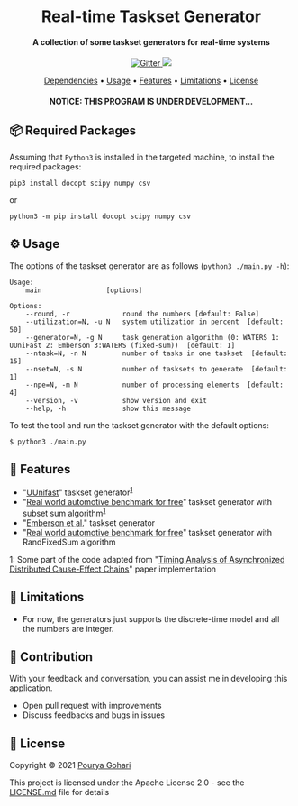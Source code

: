 
<h1 align="center">
  Real-time Taskset Generator
</h1>
<h4 align="center">A collection of some taskset generators for real-time systems</h4>
<p align="center">
  <a href="https://github.com/porya-gohary/Multi-rate-DAG-Framework/blob/master/LICENSE.md">
    <img src="https://img.shields.io/hexpm/l/apa"
         alt="Gitter">
  </a>
    <img src="https://img.shields.io/badge/Python-3.7+-brightgreen">

</p>
<p align="center">
  <a href="#-dependencies-and-required-packages">Dependencies</a> •
  <a href="#%EF%B8%8F-usage">Usage</a> •
  <a href="#-features">Features</a> •
  <a href="#-limitations">Limitations</a> •
  <a href="#-license">License</a>
</p>
<h4 align="center">NOTICE: THIS PROGRAM IS UNDER DEVELOPMENT...</h4>


## 📦 Required Packages
Assuming that `Python3` is installed in the targeted machine, to install the required packages:
```
pip3 install docopt scipy numpy csv
```
or
```
python3 -m pip install docopt scipy numpy csv
```

## ⚙️ Usage
The options of the taskset generator are as follows (`python3 ./main.py -h`):
```
Usage:
    main                [options]

Options:
    --round, -r             round the numbers [default: False]
    --utilization=N, -u N   system utilization in percent  [default: 50]
    --generator=N, -g N     task generation algorithm (0: WATERS 1: UUniFast 2: Emberson 3:WATERS (fixed-sum))  [default: 1]
    --ntask=N, -n N         number of tasks in one taskset  [default: 15]
    --nset=N, -s N          number of tasksets to generate  [default: 1]
    --npe=N, -m N           number of processing elements  [default: 4]
    --version, -v           show version and exit
    --help, -h              show this message
```
To test the tool and run the taskset generator with the default options:
```
$ python3 ./main.py
```

## 🔧 Features
  * "[UUnifast](https://dl.acm.org/doi/abs/10.1007/s11241-005-0507-9)" taskset generator<sup>[1](#note1)</sup>
  * "[Real world automotive benchmark for free](https://www.ecrts.org/forum/viewtopic.php?f=20&t=23)" taskset generator with subset sum algorithm<sup>[1](#note1)</sup>
  * "[Emberson et al.](https://www.ecrts.org/archives/fileadmin/WebsitesArchiv/Workshops/WATERS/Proceedings/WATERS-2010-Proceedings.pdf#page=6)" taskset generator
  * "[Real world automotive benchmark for free](https://www.ecrts.org/forum/viewtopic.php?f=20&t=23)" taskset generator with RandFixedSum algorithm


<a name="note1">1</a>: Some part of the code adapted from "[Timing Analysis of Asynchronized Distributed Cause-Effect Chains](https://github.com/tu-dortmund-ls12-rt/end-to-end)" paper implementation

## 🚧 Limitations 
- For now, the generators just supports the discrete-time model and all the numbers are integer.

## 🌱 Contribution
With your feedback and conversation, you can assist me in developing this application.
- Open pull request with improvements
- Discuss feedbacks and bugs in issues

## 📜 License
Copyright © 2021 [Pourya Gohari](https://pourya-gohari.ir)

This project is licensed under the Apache License 2.0 - see the [LICENSE.md](LICENSE.md) file for details